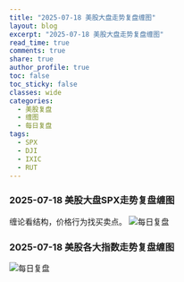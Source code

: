 ```yaml
---
title: "2025-07-18 美股大盘走势复盘缠图"
layout: blog
excerpt: "2025-07-18 美股大盘走势复盘缠图"
read_time: true
comments: true
share: true
author_profile: true
toc: false
toc_sticky: false
classes: wide
categories:
  - 美股复盘
  - 缠图
  - 每日复盘
tags:
  - SPX
  - DJI
  - IXIC
  - RUT
---
```


### 2025-07-18 美股大盘SPX走势复盘缠图
缠论看结构，价格行为找买卖点。
![每日复盘](https://image.olim.cc/2025/2025-07-18-每日复盘.jpg)

### 2025-07-18 美股各大指数走势复盘缠图
![每日复盘](https://image.olim.cc/2025/2025-07-18-指数复盘.jpg)
